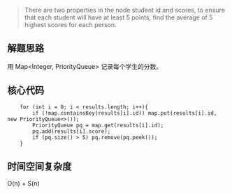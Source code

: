 > There are two properties in the node student id and scores, to ensure that each student will have at least 5 points, find the average of 5 highest scores for each person.
>

## 解题思路

用 Map<Integer, PriorityQueue> 记录每个学生的分数。

## 核心代码

        for (int i = 0; i < results.length; i++){
            if (!map.containsKey(results[i].id)) map.put(results[i].id, new PriorityQueue<>());
            PriorityQueue pq = map.get(results[i].id);
            pq.add(results[i].score);
            if (pq.size() > 5) pq.remove(pq.peek());
        }
        
## 时间空间复杂度

O(n) + S(n)



